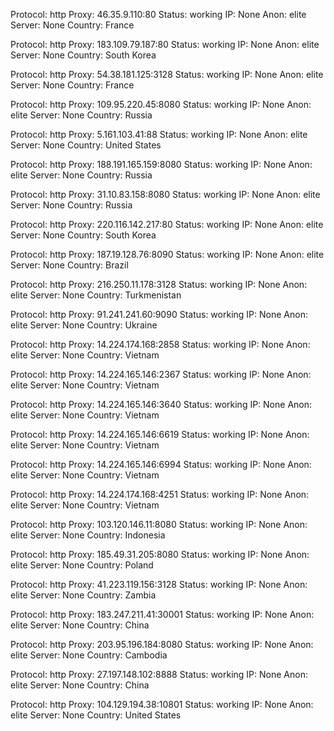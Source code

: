 Protocol: http
Proxy: 46.35.9.110:80
Status: working
IP: None
Anon: elite
Server: None
Country: France

Protocol: http
Proxy: 183.109.79.187:80
Status: working
IP: None
Anon: elite
Server: None
Country: South Korea

Protocol: http
Proxy: 54.38.181.125:3128
Status: working
IP: None
Anon: elite
Server: None
Country: France

Protocol: http
Proxy: 109.95.220.45:8080
Status: working
IP: None
Anon: elite
Server: None
Country: Russia

Protocol: http
Proxy: 5.161.103.41:88
Status: working
IP: None
Anon: elite
Server: None
Country: United States

Protocol: http
Proxy: 188.191.165.159:8080
Status: working
IP: None
Anon: elite
Server: None
Country: Russia

Protocol: http
Proxy: 31.10.83.158:8080
Status: working
IP: None
Anon: elite
Server: None
Country: Russia

Protocol: http
Proxy: 220.116.142.217:80
Status: working
IP: None
Anon: elite
Server: None
Country: South Korea

Protocol: http
Proxy: 187.19.128.76:8090
Status: working
IP: None
Anon: elite
Server: None
Country: Brazil

Protocol: http
Proxy: 216.250.11.178:3128
Status: working
IP: None
Anon: elite
Server: None
Country: Turkmenistan

Protocol: http
Proxy: 91.241.241.60:9090
Status: working
IP: None
Anon: elite
Server: None
Country: Ukraine

Protocol: http
Proxy: 14.224.174.168:2858
Status: working
IP: None
Anon: elite
Server: None
Country: Vietnam

Protocol: http
Proxy: 14.224.165.146:2367
Status: working
IP: None
Anon: elite
Server: None
Country: Vietnam

Protocol: http
Proxy: 14.224.165.146:3640
Status: working
IP: None
Anon: elite
Server: None
Country: Vietnam

Protocol: http
Proxy: 14.224.165.146:6619
Status: working
IP: None
Anon: elite
Server: None
Country: Vietnam

Protocol: http
Proxy: 14.224.165.146:6994
Status: working
IP: None
Anon: elite
Server: None
Country: Vietnam

Protocol: http
Proxy: 14.224.174.168:4251
Status: working
IP: None
Anon: elite
Server: None
Country: Vietnam

Protocol: http
Proxy: 103.120.146.11:8080
Status: working
IP: None
Anon: elite
Server: None
Country: Indonesia

Protocol: http
Proxy: 185.49.31.205:8080
Status: working
IP: None
Anon: elite
Server: None
Country: Poland

Protocol: http
Proxy: 41.223.119.156:3128
Status: working
IP: None
Anon: elite
Server: None
Country: Zambia

Protocol: http
Proxy: 183.247.211.41:30001
Status: working
IP: None
Anon: elite
Server: None
Country: China

Protocol: http
Proxy: 203.95.196.184:8080
Status: working
IP: None
Anon: elite
Server: None
Country: Cambodia

Protocol: http
Proxy: 27.197.148.102:8888
Status: working
IP: None
Anon: elite
Server: None
Country: China

Protocol: http
Proxy: 104.129.194.38:10801
Status: working
IP: None
Anon: elite
Server: None
Country: United States

